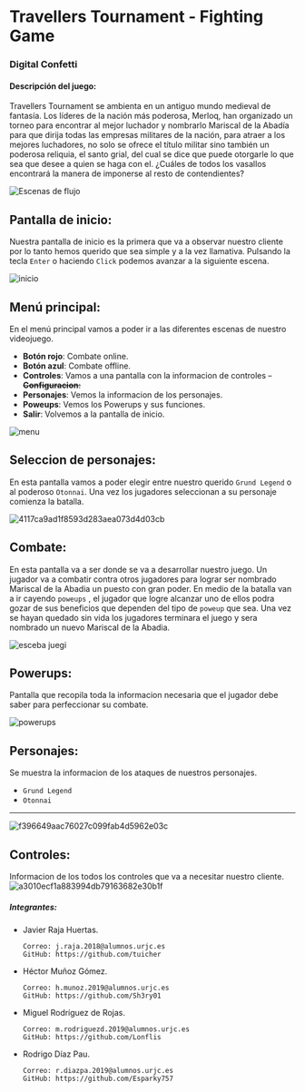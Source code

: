 # Travellers Tournament - Fighting Game
### Digital Confetti

#### Descripción del juego:
Travellers Tournament se ambienta en un antiguo mundo medieval de fantasía. Los líderes de la nación más poderosa, Merloq, han organizado un torneo para encontrar al mejor luchador y nombrarlo Mariscal de la Abadía para que dirija todas las empresas militares de la nación, para atraer a los mejores luchadores, no solo se ofrece el título militar sino también un poderosa reliquia, el santo grial, del cual se dice que puede otorgarle lo que sea que desee a quien se haga con el. ¿Cuáles de todos los vasallos encontrará la manera de imponerse al resto de contendientes?


![Escenas de flujo ](https://user-images.githubusercontent.com/91007943/139120354-9840a0c2-a7ea-40e6-92a5-70edcca991f1.png)

##  Pantalla de inicio:
Nuestra pantalla de inicio es la primera que va a observar nuestro cliente por lo tanto hemos querido que sea simple y a la vez llamativa. Pulsando la tecla `Enter` o haciendo `Click` podemos avanzar a la siguiente escena.

![inicio](https://user-images.githubusercontent.com/91007943/139119839-4e91b110-e63a-49f2-b035-0c2b4e2e882c.jpg)

##  Menú principal:
En el menú principal vamos a poder ir a las diferentes escenas de nuestro videojuego.
- **Botón rojo**: Combate online.
- **Botón azul**: Combate offline.
- **Controles**: Vamos a una pantalla con la informacion de controles
~~- **Configuracion**:~~
- **Personajes**:  Vemos la informacion de los personajes.
- **Poweups**: Vemos los Powerups y sus funciones.
- **Salir**: Volvemos a la pantalla de inicio.

![menu](https://user-images.githubusercontent.com/91007943/139119849-dfb45615-6b66-4c57-8721-76bdc7515ea7.png)

##  Seleccion de personajes:
En esta pantalla vamos a poder elegir entre nuestro querido `Grund Legend` o al poderoso `Otonnai`.
Una vez los jugadores seleccionan a su personaje comienza la batalla.

![4117ca9ad1f8593d283aea073d4d03cb](https://user-images.githubusercontent.com/91007943/139125685-3a0eb7c3-8726-460d-9d76-7debc5262f7d.png)


##  Combate:

En esta pantalla va a ser donde se va a desarrollar nuestro juego.
Un jugador va a combatir contra otros jugadores para lograr ser nombrado Mariscal de la Abadia un puesto con gran poder.
En medio de la batalla van a ir cayendo `poweups` , el jugador que logre alcanzar uno de ellos podra gozar de sus beneficios que dependen del tipo de `poweup` que sea.
Una vez se hayan quedado sin vida los jugadores terminara el juego y sera nombrado un nuevo Mariscal de la Abadia.

![esceba juegi](https://user-images.githubusercontent.com/91007943/139120189-ca066578-fefc-4593-8953-10f68bd1c831.png)

##  Powerups:

Pantalla que recopila toda la informacion necesaria que el jugador debe saber para perfeccionar su combate.

![powerups](https://user-images.githubusercontent.com/91007943/139119999-4b9a3f65-6fb0-4f73-8921-fe7f20e0fc52.png)

##  Personajes:

Se muestra la informacion de los ataques de nuestros personajes.
- `Grund Legend`
- `Otonnai`
------------
![f396649aac76027c099fab4d5962e03c](https://user-images.githubusercontent.com/91007943/139119890-62cd22b3-ed54-4149-a122-45ebaad1e9bd.jpg)

##  Controles:

Informacion de los todos los controles que va a necesitar nuestro cliente.
![a3010ecf1a883994db79163682e30b1f](https://user-images.githubusercontent.com/91007943/139119876-6de0e134-03c8-4a76-be35-4c9dfac12ec3.png)

##### Integrantes:
- Javier Raja Huertas.
  
      Correo: j.raja.2018@alumnos.urjc.es 
      GitHub: https://github.com/tuicher
- Héctor Muñoz Gómez.

      Correo: h.munoz.2019@alumnos.urjc.es
      GitHub: https://github.com/Sh3ry01
  
- Miguel Rodríguez de Rojas.
  
      Correo: m.rodriguezd.2019@alumnos.urjc.es
      GitHub: https://github.com/Lonflis
  
- Rodrigo Díaz Pau.
  
      Correo: r.diazpa.2019@alumnos.urjc.es
      GitHub: https://github.com/Esparky757

